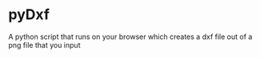 # pyDxf
A python script that runs on your browser which creates a dxf file out of a png file that you input
